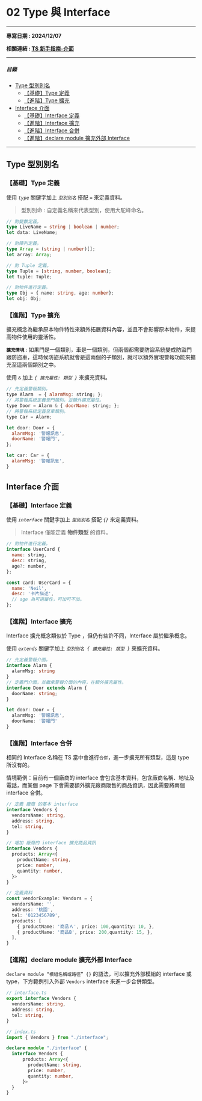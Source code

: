 # 02 Type 與 Interface
---

**專寫日期 : 2024/12/07**

**相關連結 : [TS 新手指南-介面](https://willh.gitbook.io/typescript-tutorial/advanced/class-and-interfaces)**

---

##### 目錄
- [Type 型別別名](#type-型別別名)
  - [【基礎】Type 定義](#基礎type-定義)
  - [【進階】Type 擴充](#進階type-擴充)
- [Interface 介面](#interface-介面)
  - [【基礎】Interface 定義](#基礎interface-定義)
  - [【進階】Interface 擴充](#進階interface-擴充)
  - [【進階】Interface 合併](#進階interface-合併)
  - [【進階】declare module 擴充外部 Interface](#進階declare-module-擴充外部-interface)

---


## Type 型別別名

### 【基礎】Type 定義

使用 *`type`* 關鍵字加上 *`型別別名`* 搭配 *`=`* 來定義資料。

> 型別別命 : 自定義名稱來代表型別，使用大駝峰命名。

```ts
// 對變數定義。
type LiveName = string | boolean | number;
let data: LiveName;

// 對陣列定義。
type Array = (string | number)[];
let array: Array;

// 對 Tuple 定義。
type Tuple = [string, number, boolean];
let tuple: Tuple;

// 對物件進行定義。
type Obj = { name: string, age: number};
let obj: Obj;
```

### 【進階】Type 擴充

擴充概念為繼承原本物件特性來額外拓展資料內容，並且不會影響原本物件，來提高物件使用的靈活性。

**`擴充情境`** : 如果門是一個類別，車是一個類別，但兩個都需要防盜系統變成防盜門跟防盜車，這時候防盜系統就會是這兩個的子類別，就可以額外實現警報功能來擴充至這兩個類別之中。

使用 *`&`* 加上 *`{ 擴充屬性: 類型 }`* 來擴充資料。

```js
// 先定義警報類別。
type Alarm  = { alarmMsg: string; };
// 將警報系統定義至門類別，並額外擴充屬性。
type Door = Alarm & { doorName: string; };
// 將警報系統定義至車類別。
type Car = Alarm;

let door: Door = {
  alarmMsg: '警報訊息',
  doorName: '警報門',
};

let car: Car = {
  alarmMsg: '警報訊息',
}
```

## Interface 介面

### 【基礎】Interface 定義

使用 *`interface`* 關鍵字加上 *`型別別名`* 搭配 *`{}`* 來定義資料。

> Interface 僅能定義 **物件類型** 的資料。

```js
// 對物件進行定義。
interface UserCard {
  name: string,
  desc: string,
  age?: number,
};

const card: UserCard = {
  name: 'Neil',
  desc: '卡片描述',
  // age 為可選屬性，可加可不加。
};
```

### 【進階】Interface 擴充

Interface 擴充概念類似於 Type ，但仍有些許不同，Interface 屬於繼承概念。

使用 *`extends`* 關鍵字加上 *`型別別名 { 擴充屬性: 類型 }`* 來擴充資料。

```ts
// 先定義警報介面。
interface Alarm {
  alarmMsg: string
}
// 定義門介面，並繼承警報介面的內容，在額外擴充屬性。
interface Door extends Alarm {
  doorName: string;
}

let door: Door = {
  alarmMsg: '警報訊息',
  doorName: '警報門'
}
```

### 【進階】Interface 合併

相同的 Interface 名稱在 TS 當中會進行`合併`，進一步擴充所有類型，這是 type 所沒有的。

情境範例：目前有一個廠商的 interface 會包含基本資料，包含廠商名稱、地址及電話，而某個 page 下會需要額外擴充廠商販售的商品資訊，因此需要將兩個 interface 合併。

```ts
// 定義 廠商 的基本 interface
interface Vendors {
  vendorsName: string,
  address: string,
  tel: string,
}

// 增加 廠商的 interface 擴充商品資訊
interface Vendors {
  products: Array<{
    productName: string,
    price: number,
    quantity: number,
  }>
}

// 定義資料
const vendorExample: Vendors = {
  vendorsName: '',
  address: '桃園',
  tel: '0123456789',
  products: [
    { productName: '商品Ａ', price: 100,quantity: 10, },
    { productName: '商品B', price: 200,quantity: 15, },
  ],
}
```

### 【進階】declare module 擴充外部 Interface

`declare module “模組名稱或路徑” {}` 的語法，可以擴充外部模組的 interface 或 type，下方範例引入外部 `Vendors` interface 來進一步合併類型。

```ts
// interface.ts
export interface Vendors {
  vendorsName: string,
  address: string,
  tel: string,
}
```

```ts
// index.ts
import { Vendors } from "./interface";

declare module "./interface" {
  interface Vendors {
      products: Array<{
        productName: string,
        price: number,
        quantity: number,
      }>
  }
}
```